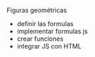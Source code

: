 Figuras geométricas

- definir las formulas
- implementar formulas js
- crear funciones
- integrar JS con HTML
